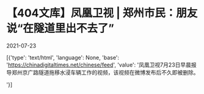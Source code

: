 # 【404文库】凤凰卫视 | 郑州市民：朋友说“在隧道里出不去了”

2021-07-23

[{'type': 'text/html', 'language': None, 'base': 'https://chinadigitaltimes.net/chinese/feed', 'value': '凤凰卫视7月23日早晨报导郑州京广路隧道拖移水浸车辆工作的视频，该视频在微博发布后不久即被删除。

'}]